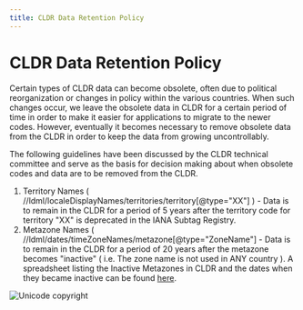 ```yaml
---
title: CLDR Data Retention Policy
---
```


# CLDR Data Retention Policy

Certain types of CLDR data can become obsolete, often due to political reorganization or changes in policy within the various countries. When such changes occur, we leave the obsolete data in CLDR for a certain period of time in order to make it easier for applications to migrate to the newer codes. However, eventually it becomes necessary to remove obsolete data from the CLDR in order to keep the data from growing uncontrollably.

The following guidelines have been discussed by the CLDR technical committee and serve as the basis for decision making about when obsolete codes and data are to be removed from the CLDR.

1. Territory Names ( //ldml/localeDisplayNames/territories/territory\[@type\="XX"] ) \- Data is to remain in the CLDR for a period of 5 years after the territory code for territory "XX" is deprecated in the IANA Subtag Registry.
2. Metazone Names ( //ldml/dates/timeZoneNames/metazone\[@type\="ZoneName"] \- Data is to remain in the CLDR for a period of 20 years after the metazone becomes "inactive" ( i.e. The zone name is not used in ANY country ). A spreadsheet listing the Inactive Metazones in CLDR and the dates when they became inactive can be found [here](https://docs.google.com/spreadsheets/d/1Oj1IVo2Vg6wtAhk0Xd3HcA04HKZmSPxksIpvduvSYw8/edit#gid=0).

![Unicode copyright](https://www.unicode.org/img/hb_notice.gif)